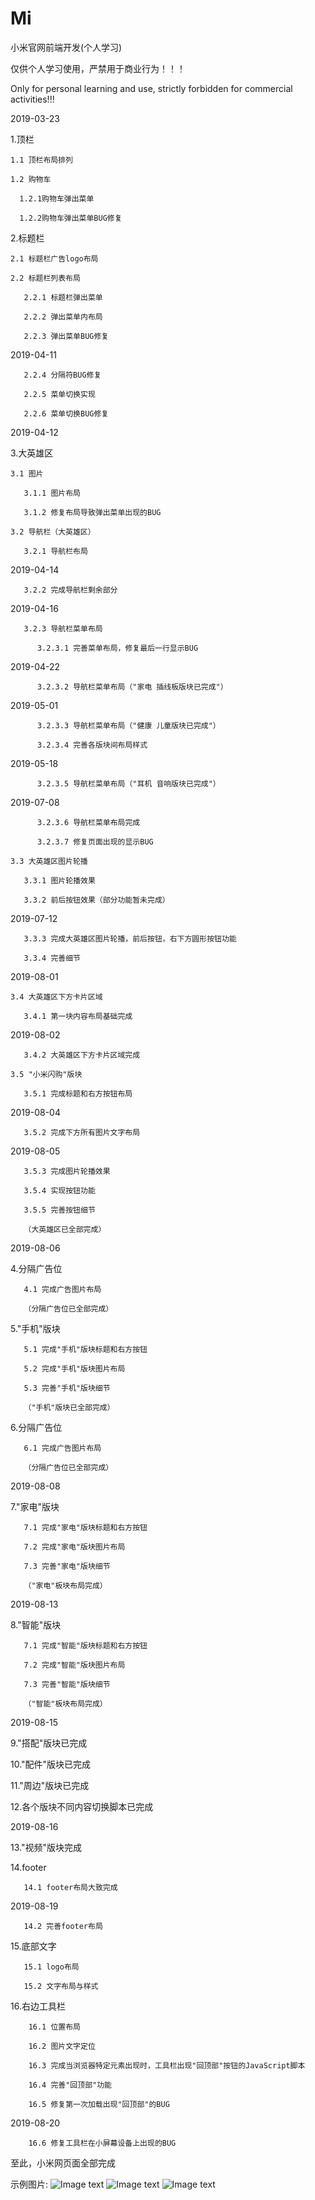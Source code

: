 # Mi
小米官网前端开发(个人学习)

仅供个人学习使用，严禁用于商业行为！！！

Only for personal learning and use, strictly forbidden for commercial activities!!!

2019-03-23

  1.顶栏

    1.1 顶栏布局排列
    
    1.2 购物车

      1.2.1购物车弹出菜单

      1.2.2购物车弹出菜单BUG修复

  2.标题栏

    2.1 标题栏广告logo布局

    2.2 标题栏列表布局

       2.2.1 标题栏弹出菜单

       2.2.2 弹出菜单内布局

       2.2.3 弹出菜单BUG修复

2019-04-11

       2.2.4 分隔符BUG修复
	  
       2.2.5 菜单切换实现
	  
       2.2.6 菜单切换BUG修复

2019-04-12

  3.大英雄区
	
    3.1 图片
	  
	   3.1.1 图片布局
	   
       3.1.2 修复布局导致弹出菜单出现的BUG

    3.2 导航栏（大英雄区）

	   3.2.1 导航栏布局
	   
2019-04-14
	
	   3.2.2 完成导航栏剩余部分
	   
2019-04-16

	   3.2.3 导航栏菜单布局
	   
	      3.2.3.1 完善菜单布局，修复最后一行显示BUG
		  
2019-04-22

	      3.2.3.2 导航栏菜单布局（"家电 插线板版块已完成"）
	   
2019-05-01

	      3.2.3.3 导航栏菜单布局（"健康 儿童版块已完成"）
		  
	      3.2.3.4 完善各版块间布局样式
	   
2019-05-18

	      3.2.3.5 导航栏菜单布局（"耳机 音响版块已完成"）
		  
2019-07-08

	      3.2.3.6 导航栏菜单布局完成
		  
	      3.2.3.7 修复页面出现的显示BUG
		
	3.3 大英雄区图片轮播
	   
	   3.3.1 图片轮播效果
	   
	   3.3.2 前后按钮效果（部分功能暂未完成）
	   
2019-07-12

	   3.3.3 完成大英雄区图片轮播，前后按钮，右下方圆形按钮功能
	   
	   3.3.4 完善细节

2019-08-01

	3.4 大英雄区下方卡片区域
	
	   3.4.1 第一块内容布局基础完成
	   
2019-08-02

	   3.4.2 大英雄区下方卡片区域完成
	   
	3.5 "小米闪购"版块
	
	   3.5.1 完成标题和右方按钮布局
	   
2019-08-04

	   3.5.2 完成下方所有图片文字布局
	   
2019-08-05

	   3.5.3 完成图片轮播效果
	   
	   3.5.4 实现按钮功能
	   
	   3.5.5 完善按钮细节
	   
	   （大英雄区已全部完成）
	   
2019-08-06

  4.分隔广告位
	
	   4.1 完成广告图片布局
	   
	   （分隔广告位已全部完成）
	
  5."手机"版块
  
	   5.1 完成"手机"版块标题和右方按钮
	   
	   5.2 完成"手机"版块图片布局
	   
	   5.3 完善"手机"版块细节
	   
	   （"手机"版块已全部完成）
	   
  6.分隔广告位
	
	   6.1 完成广告图片布局
	   
	   （分隔广告位已全部完成）
	
2019-08-08

  7."家电"版块
	 
	   7.1 完成"家电"版块标题和右方按钮
	   
	   7.2 完成"家电"版块图片布局
	   
	   7.3 完善"家电"版块细节
	   
	   （"家电"板块布局完成）
	   
2019-08-13

  8."智能"版块
  
	   7.1 完成"智能"版块标题和右方按钮
	   
	   7.2 完成"智能"版块图片布局
	   
	   7.3 完善"智能"版块细节
	   
	   （"智能"板块布局完成）
	   
2019-08-15

  9."搭配"版块已完成
  
  10."配件"版块已完成
  
  11."周边"版块已完成
  
  12.各个版块不同内容切换脚本已完成
  
2019-08-16

  13."视频"版块完成
  
  14.footer
  
	   14.1 footer布局大致完成
  
2019-08-19

	   14.2 完善footer布局
	   
  15.底部文字
	   
	   15.1 logo布局
	   
	   15.2 文字布局与样式
	   
  16.右边工具栏
  
		16.1 位置布局
		
		16.2 图片文字定位
		
		16.3 完成当浏览器特定元素出现时，工具栏出现"回顶部"按钮的JavaScript脚本
		
		16.4 完善"回顶部"功能
		
		16.5 修复第一次加载出现"回顶部"的BUG
		
2019-08-20

		16.6 修复工具栏在小屏幕设备上出现的BUG
		
至此，小米网页面全部完成

示例图片:
![Image text](https://github.com/Crystal0504/ExamplePictures/blob/master/img-folder/Mi/1.png)
![Image text](https://github.com/Crystal0504/ExamplePictures/blob/master/img-folder/Mi/2.png)
![Image text](https://github.com/Crystal0504/ExamplePictures/blob/master/img-folder/Mi/3.png)